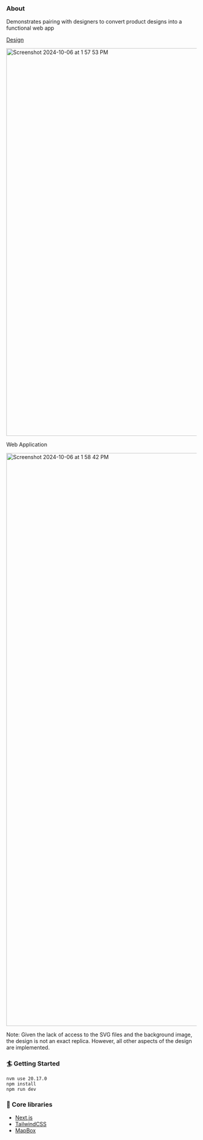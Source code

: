### About
Demonstrates pairing with designers to convert product designs into a functional web app

[Design](https://dribbble.com/shots/24957897-Design-Exploration-Camping-Ground-Website)

<img width="1023" alt="Screenshot 2024-10-06 at 1 57 53 PM" src="https://github.com/user-attachments/assets/910def4d-d193-4018-855d-9f22c01746ab">

Web Application

<img width="1512" alt="Screenshot 2024-10-06 at 1 58 42 PM" src="https://github.com/user-attachments/assets/206891f2-6ef3-46ad-8720-f5aa5fa3526d">

Note: Given the lack of access to the SVG files and the background image, the design is not an exact replica. However, all other aspects of the design are implemented.

### 🏄 Getting Started
```
nvm use 20.17.0
npm install
npm run dev
```

### 🔧 Core libraries
- [Next.js](https://nextjs.org/)
- [TailwindCSS](https://tailwindcss.com/)
- [MapBox](https://www.mapbox.com/mapbox-gljs)
